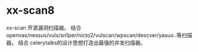 # xx-scan8
xx-scan 开源漏洞扫描器。 结合openvas/nessus/vuls/sn1per/nicto2/vulscan/wpscan/descver/yasuo..等扫描器。 结合 celerytalks的设计思想打造出最强的并发扫描器。
